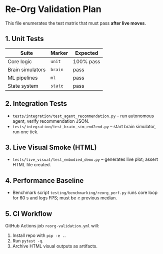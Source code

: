 # Re-Org Validation Plan

This file enumerates the test matrix that must pass **after live moves**.

## 1. Unit Tests
| Suite | Marker | Expected |
|-------|--------|----------|
| Core logic         | `unit`         | 100% pass |
| Brain simulators    | `brain`        | pass |
| ML pipelines        | `ml`           | pass |
| State system        | `state`        | pass |

## 2. Integration Tests
* `tests/integration/test_agent_recommendation.py` – run autonomous agent, verify recommendation JSON.
* `tests/integration/test_brain_sim_end2end.py` – start brain simulator, run one tick.

## 3. Live Visual Smoke (HTML)
* `tests/live_visual/test_embodied_demo.py` – generates live plot; assert HTML file created.

## 4. Performance Baseline
* Benchmark script `testing/benchmarking/reorg_perf.py` runs core loop for 60 s and logs FPS; must be ≥ previous median.

## 5. CI Workflow
GitHub Actions job `reorg-validation.yml` will:
1. Install repo with `pip -e .`.
2. Run `pytest -q`.
3. Archive HTML visual outputs as artifacts.
